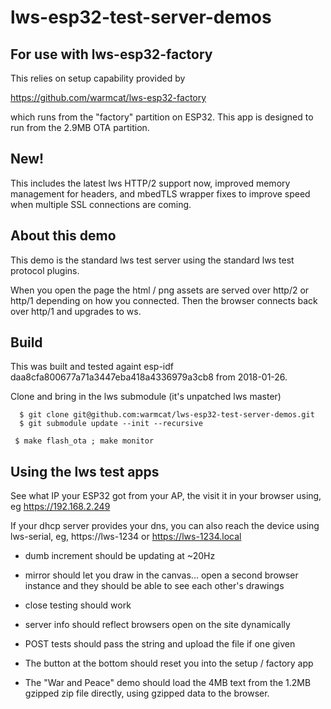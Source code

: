 lws-esp32-test-server-demos
===========================

## For use with lws-esp32-factory

This relies on setup capability provided by

https://github.com/warmcat/lws-esp32-factory

which runs from the "factory" partition on ESP32.  This app is
designed to run from the 2.9MB OTA partition.

## New!

This includes the latest lws HTTP/2 support now, improved
memory management for headers, and mbedTLS wrapper fixes to
improve speed when multiple SSL connections are coming.

## About this demo

This demo is the standard lws test server using the standard lws test
protocol plugins.

When you open the page the html / png assets are served over http/2
or http/1 depending on how you connected.  Then the browser connects
back over http/1 and upgrades to ws.

## Build

This was built and tested againt esp-idf daa8cfa800677a71a3447eba418a4336979a3cb8 from 2018-01-26.

Clone and bring in the lws submodule (it's unpatched lws master)

```
  $ git clone git@github.com:warmcat/lws-esp32-test-server-demos.git
  $ git submodule update --init --recursive
```

```
 $ make flash_ota ; make monitor
```

## Using the lws test apps

See what IP your ESP32 got from your AP, the visit it in your browser
using, eg https://192.168.2.249

If your dhcp server provides your dns, you can also reach the device
using lws-serial, eg, https://lws-1234 or https://lws-1234.local

 - dumb increment should be updating at ~20Hz

 - mirror should let you draw in the canvas... open a second browser
   instance and they should be able to see each other's drawings

 - close testing should work

 - server info should reflect browsers open on the site dynamically

 - POST tests should pass the string and upload the file if one given

 - The button at the bottom should reset you into the setup / factory app

 - The "War and Peace" demo should load the 4MB text from the 1.2MB gzipped zip
   file directly, using gzipped data to the browser.
